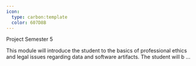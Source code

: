 ```yaml
---
icon:
  type: carbon:template
  color: 607D8B
---
```

Project Semester 5

This module will introduce the student to the basics of professional ethics and legal issues regarding data and software artifacts. The student will b ... 
